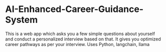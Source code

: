 # AI-Enhanced-Career-Guidance-System
This is a web app which asks you a few simple questions about yourself and conduct a personalized interview based on that. It gives you optimized career pathways as per your interview. Uses Python, langchain, llama

